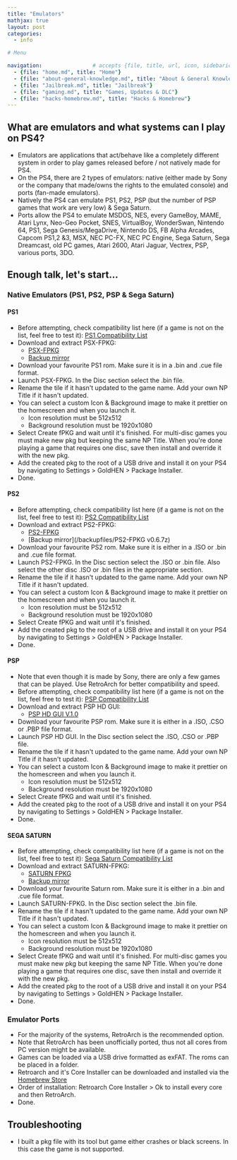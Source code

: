 ```yaml
---
title: "Emulators"
mathjax: true
layout: post
categories:
  - info

# Menu

navigation:                # accepts {file, title, url, icon, sidebaricon}
  - {file: "home.md", title: "Home"}
  - {file: "about-general-knowledge.md", title: "About & General Knowledge"}
  - {file: "Jailbreak.md", title: "Jailbreak"}
  - {file: "gaming.md", title: "Games, Updates & DLC"}
  - {file: "hacks-homebrew.md", title: "Hacks & Homebrew"}
---
```


## What are emulators and what systems can I play on PS4?

* Emulators are applications that act/behave like a completely different system in order to play games released before / not natively made for PS4.
* On the PS4, there are 2 types of emulators: native (either made by Sony or the company that made/owns the rights to the emulated console) and ports (fan-made emulators).
* Natively the PS4 can emulate PS1, PS2, PSP (but the number of PSP games that work are very low) & Sega Saturn.
* Ports allow the PS4 to emulate MSDOS, NES, every GameBoy, MAME, Atari Lynx, Neo-Geo Pocket, SNES, VirtualBoy, WonderSwan, Nintendo 64, PS1, Sega Genesis/MegaDrive, Nintendo DS, FB Alpha Arcades, Capcom PS1,2 &3, MSX, NEC PC-FX, NEC PC Engine, Sega Saturn, Sega Dreamcast, old PC games, Atari 2600, Atari Jaguar, Vectrex, PSP, various ports, 3DO.

## Enough talk, let's start...

### Native Emulators (PS1, PS2, PSP & Sega Saturn)

#### PS1

* Before attempting, check compatibility list here (if a game is not on the list, feel free to test it):
<a href="https://www.psdevwiki.com/ps4/PS1_Classics_Emulator_Compatibility_List"> PS1 Compatibility List </a>
* Download and extract PSX-FPKG:
   * <a href="https://www.psx-place.com/threads/psx-fpkg-0-2-by-jabu-new-tool-to-convert-ps1-games-for-ps4.30498/"> PSX-FPKG </a>
   * [Backup mirror](/backupfiles/PSX-FPKG_v02.7z)
* Download your favourite PS1 rom. Make sure it is in a .bin and .cue file format.
* Launch PSX-FPKG. In the Disc section select the .bin file.
* Rename the tile if it hasn't updated to the game name. Add your own NP Title if it hasn't updated.
* You can select a custom Icon & Background image to make it prettier on the homescreen and when you launch it.
   * Icon resolution must be 512x512
   * Background resolution must be 1920x1080
* Select Create fPKG and wait until it's finished. For multi-disc games you must make new pkg but keeping the same NP Title. When you're done playing a game that requires one disc, save then install and override it with the new pkg.
* Add the created pkg to the root of a USB drive and install it on your PS4 by navigating to Settings > GoldHEN > Package Installer.
* Done.

#### PS2

* Before attempting, check compatibility list here (if a game is not on the list, feel free to test it):
<a href="https://www.psdevwiki.com/ps4/PS2_Classics_Emulator_Compatibility_List"> PS2 Compatibility List </a>
* Download and extract PS2-FPKG:
   * <a href="https://www.psx-place.com/threads/release-ps2-fpkg-0-6-by-jabu-new-tool-to-convert-ps2-games-for-ps4.30350/"> PS2-FPKG </a>
   * [Backup mirror](/backupfiles/PS2-FPKG v0.6.7z)
* Download your favourite PS2 rom. Make sure it is either in a .ISO or .bin and .cue file format.
* Launch PS2-FPKG. In the Disc section select the .ISO or .bin file. Also select the other disc .ISO or .bin files in the appropriate section.
* Rename the tile if it hasn't updated to the game name. Add your own NP Title if it hasn't updated.
* You can select a custom Icon & Background image to make it prettier on the homescreen and when you launch it.
   * Icon resolution must be 512x512
   * Background resolution must be 1920x1080
* Select Create fPKG and wait until it's finished.
* Add the created pkg to the root of a USB drive and install it on your PS4 by navigating to Settings > GoldHEN > Package Installer.
* Done.

#### PSP

* Note that even though it is made by Sony, there are only a few games that can be played. Use RetroArch for better compatibility and speed.
* Before attempting, check compatibility list here (if a game is not on the list, feel free to test it):
<a href="https://www.psdevwiki.com/ps4/PSP_Emulator_Compatibility_List"> PSP Compatibility List </a>
* Download and extract PSP HD GUI:
   * <a href="https://github.com/xXxTheDarkprogramerxXx/PS3Tools/releases/tag/PSPHD1.0.0.0"> PSP HD GUI V.1.0 </a>
* Download your favourite PSP rom. Make sure it is either in a .ISO, .CSO or .PBP file format.
* Launch PSP HD GUI. In the Disc section select the .ISO, .CSO or .PBP file.
* Rename the tile if it hasn't updated to the game name. Add your own NP Title if it hasn't updated.
* You can select a custom Icon & Background image to make it prettier on the homescreen and when you launch it.
   * Icon resolution must be 512x512
   * Background resolution must be 1920x1080
* Select Create fPKG and wait until it's finished.
* Add the created pkg to the root of a USB drive and install it on your PS4 by navigating to Settings > GoldHEN > Package Installer.
* Done.

#### SEGA SATURN

* Before attempting, check compatibility list here (if a game is not on the list, feel free to test it):
<a href="https://docs.google.com/spreadsheets/u/0/d/1X4iLL8J5sPMlxr_XbfZ-3f21IF9ni-otn2wwl-4hzsk/htmlview#"> Sega Saturn Compatibility List </a>
* Download and extract SATURN-FPKG:
   * <a href="https://www.psx-place.com/threads/update-v1-1-saturn-fpkg-convert-saturn-games-into-ps4-fpkgs.36031/"> SATURN FPKG <a/>
   * [Backup mirror](/backupfiles/SATURN-FPKG_v1.1.7z)
* Download your favourite Saturn rom. Make sure it is either in a .bin and .cue file format.
* Launch SATURN-FPKG. In the Disc section select the .bin file.
* Rename the tile if it hasn't updated to the game name. Add your own NP Title if it hasn't updated.
* You can select a custom Icon & Background image to make it prettier on the homescreen and when you launch it.
   * Icon resolution must be 512x512
   * Background resolution must be 1920x1080
* Select Create fPKG and wait until it's finished. For multi-disc games you must make new pkg but keeping the same NP Title. When you're done playing a game that requires one disc, save then install and override it with the new pkg.
* Add the created pkg to the root of a USB drive and install it on your PS4 by navigating to Settings > GoldHEN > Package Installer.
* Done.


### Emulator Ports

* For the majority of the systems, RetroArch is the recommended option.
* Note that RetroArch has been unofficially ported, thus not all cores from PC version might be available.
* Games can be loaded via a USB drive formatted as exFAT. The roms can be placed in a folder.
* Retroarch and it's Core Installer can be downloaded and installed via the 
[Homebrew Store](hb-store.md)
* Order of installation: Retroarch Core Installer > Ok to install every core and then RetroArch.
* Done.

## Troubleshooting

 * I built a pkg file with its tool but game either crashes or black screens. In this case the game is not supported.
